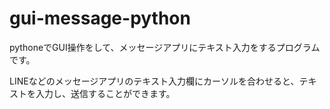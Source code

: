 # gui-message-python
pythoneでGUI操作をして、メッセージアプリにテキスト入力をするプログラムです。

LINEなどのメッセージアプリのテキスト入力欄にカーソルを合わせると、テキストを入力し、送信することができます。
